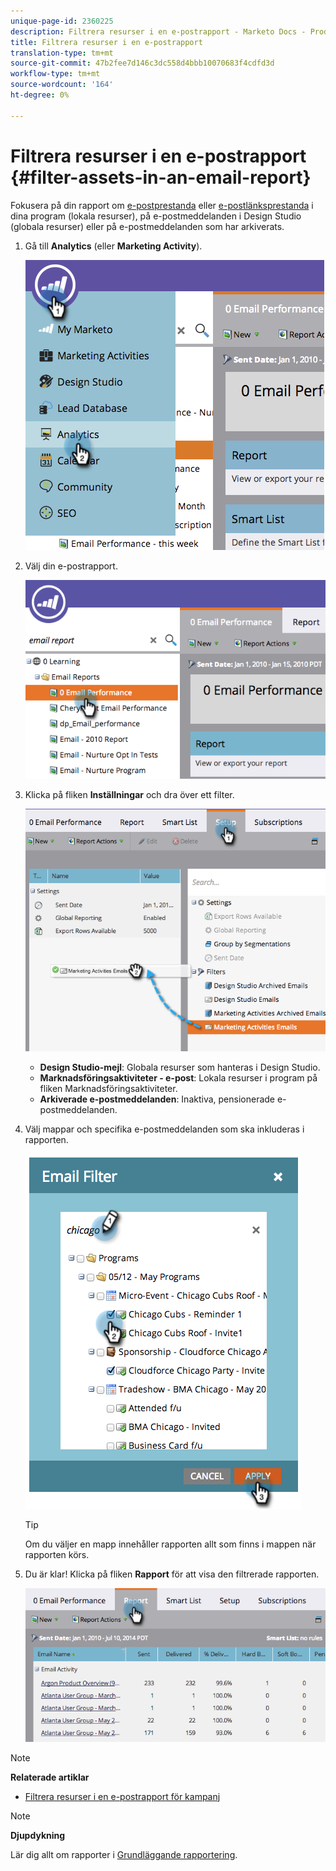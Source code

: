 ```yaml
---
unique-page-id: 2360225
description: Filtrera resurser i en e-postrapport - Marketo Docs - Produktdokumentation
title: Filtrera resurser i en e-postrapport
translation-type: tm+mt
source-git-commit: 47b2fee7d146c3dc558d4bbb10070683f4cdfd3d
workflow-type: tm+mt
source-wordcount: '164'
ht-degree: 0%

---
```



# Filtrera resurser i en e-postrapport {#filter-assets-in-an-email-report}

Fokusera på din rapport om [e-postprestanda](../../../../product-docs/email-marketing/email-programs/email-program-data/email-performance-report.md) eller [e-postlänksprestanda](../../../../product-docs/email-marketing/email-programs/email-program-data/email-link-performance-report.md) i dina program (lokala resurser), på e-postmeddelanden i Design Studio (globala resurser) eller på e-postmeddelanden som har arkiverats.

1. Gå till **Analytics** (eller **Marketing Activity**).

   ![](assets/image2014-9-16-15-3a53-3a26.png)

1. Välj din e-postrapport.

   ![](assets/image2014-9-16-15-3a53-3a29.png)

1. Klicka på fliken **Inställningar** och dra över ett filter.

   ![](assets/image2014-9-16-15-3a53-3a32.png)

   * **Design Studio-mejl**: Globala resurser som hanteras i Design Studio.
   * **Marknadsföringsaktiviteter - e-post**: Lokala resurser i program på fliken Marknadsföringsaktiviteter.
   * **Arkiverade e-postmeddelanden**: Inaktiva, pensionerade e-postmeddelanden.

1. Välj mappar och specifika e-postmeddelanden som ska inkluderas i rapporten.

   ![](assets/image2014-9-16-15-3a53-3a36.png)

   >[!TIP]
   >
   >Om du väljer en mapp innehåller rapporten allt som finns i mappen när rapporten körs.

1. Du är klar! Klicka på fliken **Rapport** för att visa den filtrerade rapporten.

   ![](assets/image2014-9-16-15-3a53-3a59.png)

>[!NOTE]
>
>**Relaterade artiklar**
>
>* [Filtrera resurser i en e-postrapport för kampanj](filter-assets-in-a-campaign-email-reports.md)

>



>[!NOTE]
>
>**Djupdykning**
>
>Lär dig allt om rapporter i [Grundläggande rapportering](http://docs.marketo.com/display/docs/basic+reporting).


